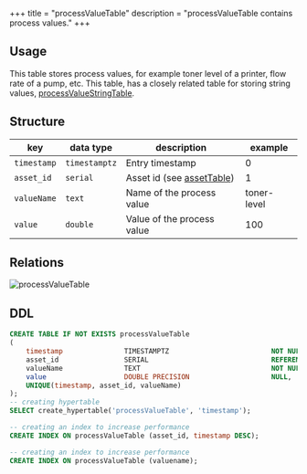 +++
title = "processValueTable"
description = "processValueTable contains process values."
+++

## Usage

This table stores process values, for example toner level of a printer, flow rate of a pump, etc.
This table, has a closely related table for storing string values, [processValueStringTable](../processValueStringTable).

## Structure

| key         | data type     | description                                | example     |
|-------------|---------------|--------------------------------------------|-------------|
| `timestamp` | `timestamptz` | Entry timestamp                            | 0           |
| `asset_id`  | `serial`      | Asset id (see [assetTable](../assettable)) | 1           |
| `valueName` | `text`        | Name of the process value                  | toner-level |
| `value`     | `double`      | Value of the process value                 | 100         |


## Relations

![processValueTable](/images/architecture/datamodel/database/processvaluetable.png)

## DDL
```sql
CREATE TABLE IF NOT EXISTS processValueTable
(
    timestamp               TIMESTAMPTZ                         NOT NULL,
    asset_id                SERIAL                              REFERENCES assetTable (id),
    valueName               TEXT                                NOT NULL,
    value                   DOUBLE PRECISION                    NULL,
    UNIQUE(timestamp, asset_id, valueName)
);
-- creating hypertable
SELECT create_hypertable('processValueTable', 'timestamp');

-- creating an index to increase performance
CREATE INDEX ON processValueTable (asset_id, timestamp DESC);

-- creating an index to increase performance
CREATE INDEX ON processValueTable (valuename);
```
